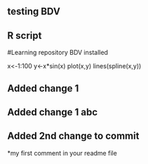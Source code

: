 ## testing BDV
## R script

#Learning repository BDV installed

x<-1:100
y<-x*sin(x)
plot(x,y)
lines(spline(x,y)) 


## Added change 1
## Added change 1 abc


## Added 2nd change to commit
*my first comment in your readme file
